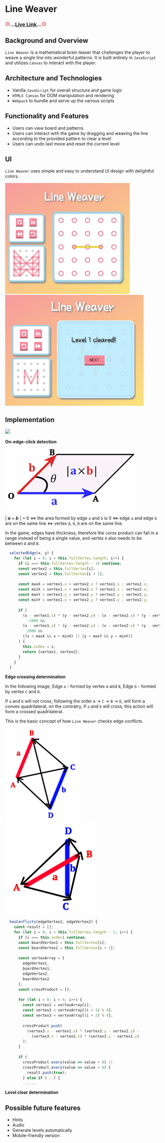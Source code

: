 # Line Weaver

### <img src="assets/images/icon.png" width="16px" >...[Live Link](https://xiaoyuny.github.io/Line-Weaver/)...<img src="assets/images/icon.png" width="16px" >

## Background and Overview

`Line Weaver` is a mathematical brain teaser that challenges the player to weave a single line into wonderful patterns. It is built entirely in `JavaScript` and utilizes `Canvas` to interact with the player.

## Architecture and Technologies

- Vanilla `JavaScript` for overall structure and game logic
- `HTML5 Canvas` for DOM manipulation and rendering
- `Webpack` to bundle and serve up the various scripts

## Functionality and Features

- Users can view board and patterns
- Users can interact with the game by dragging and weaving the line according to the provided pattern to clear a level
- Users can undo last move and reset the current level

## UI

`Line Weaver` uses simple and easy to understand UI design with delightful colors.

<img src="assets/images/UI.jpg" height="360px" > <img src="assets/images/level-clear.jpg" height="360px" >

## Implementation

![](assets/images/invalid-move.gif)

**On-edge-click detection**

<img src="assets/images/corss-product.jpg" height="200px" >

| **_a_** × **_b_** | = 0 <=> the area formed by edge `a` and `b` is 0 <=> edge `a` and edge `b` are on the same line <=> vertex `A`, `O`, `B` are on the same line.

In the game, edges have thickness, therefore the corss product can fall in a range instead of being a single value, and vertex `O` also needs to be between `A` and `B`.

```Javascript
  selectedEdge(x, y) {
    for (let i = 0; i < this.fullVertex.length; i++) {
      if (i === this.fullVertex.length - 1) continue;
      const vertex1 = this.fullVertex[i];
      const vertex2 = this.fullVertex[i + 1];

      const maxX = vertex1.x > vertex2.x ? vertex1.x : vertex2.x;
      const minX = vertex1.x < vertex2.x ? vertex1.x : vertex2.x;
      const maxY = vertex1.y > vertex2.y ? vertex1.y : vertex2.y;
      const minY = vertex1.y < vertex2.y ? vertex1.y : vertex2.y;

      if (
        (x - vertex1.x) * (y - vertex2.y) - (x - vertex2.x) * (y - vertex1.y) >=
          -2000 &&
        (x - vertex1.x) * (y - vertex2.y) - (x - vertex2.x) * (y - vertex1.y) <=
          2000 &&
        ((x < maxX && x > minX) || (y < maxY && y > minY))
      ) {
        this.index = i;
        return [vertex1, vertex2];
      }
    }
  }
```

**Edge crossing determination**

In the following image,
Edge `a` - formed by vertex `A` and `B`,
Edge `b` - formed by vertex `C` and `D`.

If `a` and `b` will not cross, following the order `A` -> `C` -> `B` -> `D`, will form a convex quadrilateral,
on the contratry, if `a` and `b` will cross, this action will form a crossed quadrilateral.

This is the basic concept of how `Line Weaver` checks edge conflicts.

<img src="assets/images/cp-1.jpg" height="300px" > <img src="assets/images/cp-2.jpg" height="300px" >

```Javascript
  hasConflicts(edgeVertex1, edgeVertex2) {
    const result = [];
    for (let i = 0; i < this.fullVertex.length - 1; i++) {
      if (i === this.index) continue;
      const boardVertex1 = this.fullVertex[i];
      const boardVertex2 = this.fullVertex[i + 1];

      const vertexArray = [
        edgeVertex1,
        boardVertex1,
        edgeVertex2,
        boardVertex2
      ];
      const crossProduct = [];

      for (let i = 0; i < 4; i++) {
        const vertex1 = vertexArray[i];
        const vertex2 = vertexArray[(i + 1) % 4];
        const vertex3 = vertexArray[(i + 2) % 4];

        crossProduct.push(
          (vertex3.x - vertex1.x) * (vertex3.y - vertex2.y) -
            (vertex3.x - vertex2.x) * (vertex3.y - vertex1.y)
        );
      }

      if (
        crossProduct.every(value => value > 0) ||
        crossProduct.every(value => value < 0) {
          result.push(true);
        } else if (...) {
        ......
```

**Level clear determination**

## Possible future features

- Hints
- Audio
- Generate levels automatically
- Mobile-friendly version
